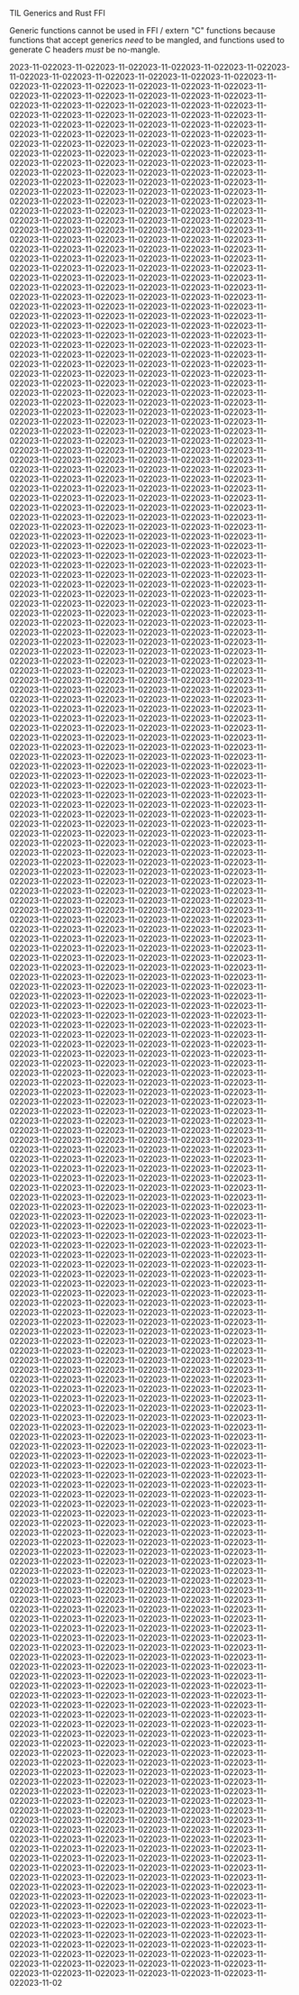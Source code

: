 TIL Generics and Rust FFI

Generic functions cannot be used in FFI / extern "C" functions because functions that accept generics _need_ to be mangled, 
and functions used to generate C headers _must_ be no-mangle.

2023-11-022023-11-022023-11-022023-11-022023-11-022023-11-022023-11-022023-11-022023-11-022023-11-022023-11-022023-11-022023-11-022023-11-022023-11-022023-11-022023-11-022023-11-022023-11-022023-11-022023-11-022023-11-022023-11-022023-11-022023-11-022023-11-022023-11-022023-11-022023-11-022023-11-022023-11-022023-11-022023-11-022023-11-022023-11-022023-11-022023-11-022023-11-022023-11-022023-11-022023-11-022023-11-022023-11-022023-11-022023-11-022023-11-022023-11-022023-11-022023-11-022023-11-022023-11-022023-11-022023-11-022023-11-022023-11-022023-11-022023-11-022023-11-022023-11-022023-11-022023-11-022023-11-022023-11-022023-11-022023-11-022023-11-022023-11-022023-11-022023-11-022023-11-022023-11-022023-11-022023-11-022023-11-022023-11-022023-11-022023-11-022023-11-022023-11-022023-11-022023-11-022023-11-022023-11-022023-11-022023-11-022023-11-022023-11-022023-11-022023-11-022023-11-022023-11-022023-11-022023-11-022023-11-022023-11-022023-11-022023-11-022023-11-022023-11-022023-11-022023-11-022023-11-022023-11-022023-11-022023-11-022023-11-022023-11-022023-11-022023-11-022023-11-022023-11-022023-11-022023-11-022023-11-022023-11-022023-11-022023-11-022023-11-022023-11-022023-11-022023-11-022023-11-022023-11-022023-11-022023-11-022023-11-022023-11-022023-11-022023-11-022023-11-022023-11-022023-11-022023-11-022023-11-022023-11-022023-11-022023-11-022023-11-022023-11-022023-11-022023-11-022023-11-022023-11-022023-11-022023-11-022023-11-022023-11-022023-11-022023-11-022023-11-022023-11-022023-11-022023-11-022023-11-022023-11-022023-11-022023-11-022023-11-022023-11-022023-11-022023-11-022023-11-022023-11-022023-11-022023-11-022023-11-022023-11-022023-11-022023-11-022023-11-022023-11-022023-11-022023-11-022023-11-022023-11-022023-11-022023-11-022023-11-022023-11-022023-11-022023-11-022023-11-022023-11-022023-11-022023-11-022023-11-022023-11-022023-11-022023-11-022023-11-022023-11-022023-11-022023-11-022023-11-022023-11-022023-11-022023-11-022023-11-022023-11-022023-11-022023-11-022023-11-022023-11-022023-11-022023-11-022023-11-022023-11-022023-11-022023-11-022023-11-022023-11-022023-11-022023-11-022023-11-022023-11-022023-11-022023-11-022023-11-022023-11-022023-11-022023-11-022023-11-022023-11-022023-11-022023-11-022023-11-022023-11-022023-11-022023-11-022023-11-022023-11-022023-11-022023-11-022023-11-022023-11-022023-11-022023-11-022023-11-022023-11-022023-11-022023-11-022023-11-022023-11-022023-11-022023-11-022023-11-022023-11-022023-11-022023-11-022023-11-022023-11-022023-11-022023-11-022023-11-022023-11-022023-11-022023-11-022023-11-022023-11-022023-11-022023-11-022023-11-022023-11-022023-11-022023-11-022023-11-022023-11-022023-11-022023-11-022023-11-022023-11-022023-11-022023-11-022023-11-022023-11-022023-11-022023-11-022023-11-022023-11-022023-11-022023-11-022023-11-022023-11-022023-11-022023-11-022023-11-022023-11-022023-11-022023-11-022023-11-022023-11-022023-11-022023-11-022023-11-022023-11-022023-11-022023-11-022023-11-022023-11-022023-11-022023-11-022023-11-022023-11-022023-11-022023-11-022023-11-022023-11-022023-11-022023-11-022023-11-022023-11-022023-11-022023-11-022023-11-022023-11-022023-11-022023-11-022023-11-022023-11-022023-11-022023-11-022023-11-022023-11-022023-11-022023-11-022023-11-022023-11-022023-11-022023-11-022023-11-022023-11-022023-11-022023-11-022023-11-022023-11-022023-11-022023-11-022023-11-022023-11-022023-11-022023-11-022023-11-022023-11-022023-11-022023-11-022023-11-022023-11-022023-11-022023-11-022023-11-022023-11-022023-11-022023-11-022023-11-022023-11-022023-11-022023-11-022023-11-022023-11-022023-11-022023-11-022023-11-022023-11-022023-11-022023-11-022023-11-022023-11-022023-11-022023-11-022023-11-022023-11-022023-11-022023-11-022023-11-022023-11-022023-11-022023-11-022023-11-022023-11-022023-11-022023-11-022023-11-022023-11-022023-11-022023-11-022023-11-022023-11-022023-11-022023-11-022023-11-022023-11-022023-11-022023-11-022023-11-022023-11-022023-11-022023-11-022023-11-022023-11-022023-11-022023-11-022023-11-022023-11-022023-11-022023-11-022023-11-022023-11-022023-11-022023-11-022023-11-022023-11-022023-11-022023-11-022023-11-022023-11-022023-11-022023-11-022023-11-022023-11-022023-11-022023-11-022023-11-022023-11-022023-11-022023-11-022023-11-022023-11-022023-11-022023-11-022023-11-022023-11-022023-11-022023-11-022023-11-022023-11-022023-11-022023-11-022023-11-022023-11-022023-11-022023-11-022023-11-022023-11-022023-11-022023-11-022023-11-022023-11-022023-11-022023-11-022023-11-022023-11-022023-11-022023-11-022023-11-022023-11-022023-11-022023-11-022023-11-022023-11-022023-11-022023-11-022023-11-022023-11-022023-11-022023-11-022023-11-022023-11-022023-11-022023-11-022023-11-022023-11-022023-11-022023-11-022023-11-022023-11-022023-11-022023-11-022023-11-022023-11-022023-11-022023-11-022023-11-022023-11-022023-11-022023-11-022023-11-022023-11-022023-11-022023-11-022023-11-022023-11-022023-11-022023-11-022023-11-022023-11-022023-11-022023-11-022023-11-022023-11-022023-11-022023-11-022023-11-022023-11-022023-11-022023-11-022023-11-022023-11-022023-11-022023-11-022023-11-022023-11-022023-11-022023-11-022023-11-022023-11-022023-11-022023-11-022023-11-022023-11-022023-11-022023-11-022023-11-022023-11-022023-11-022023-11-022023-11-022023-11-022023-11-022023-11-022023-11-022023-11-022023-11-022023-11-022023-11-022023-11-022023-11-022023-11-022023-11-022023-11-022023-11-022023-11-022023-11-022023-11-022023-11-022023-11-022023-11-022023-11-022023-11-022023-11-022023-11-022023-11-022023-11-022023-11-022023-11-022023-11-022023-11-022023-11-022023-11-022023-11-022023-11-022023-11-022023-11-022023-11-022023-11-022023-11-022023-11-022023-11-022023-11-022023-11-022023-11-022023-11-022023-11-022023-11-022023-11-022023-11-022023-11-022023-11-022023-11-022023-11-022023-11-022023-11-022023-11-022023-11-022023-11-022023-11-022023-11-022023-11-022023-11-022023-11-022023-11-022023-11-022023-11-022023-11-022023-11-022023-11-022023-11-022023-11-022023-11-022023-11-022023-11-022023-11-022023-11-022023-11-022023-11-022023-11-022023-11-022023-11-022023-11-022023-11-022023-11-022023-11-022023-11-022023-11-022023-11-022023-11-022023-11-022023-11-022023-11-022023-11-022023-11-022023-11-022023-11-022023-11-022023-11-022023-11-022023-11-022023-11-022023-11-022023-11-022023-11-022023-11-022023-11-022023-11-022023-11-022023-11-022023-11-022023-11-022023-11-022023-11-022023-11-022023-11-022023-11-022023-11-022023-11-022023-11-022023-11-022023-11-022023-11-022023-11-022023-11-022023-11-022023-11-022023-11-022023-11-022023-11-022023-11-022023-11-022023-11-022023-11-022023-11-022023-11-022023-11-022023-11-022023-11-022023-11-022023-11-022023-11-022023-11-022023-11-022023-11-022023-11-022023-11-022023-11-022023-11-022023-11-022023-11-022023-11-022023-11-022023-11-022023-11-022023-11-022023-11-022023-11-022023-11-022023-11-022023-11-022023-11-022023-11-022023-11-022023-11-022023-11-022023-11-022023-11-022023-11-022023-11-022023-11-022023-11-022023-11-022023-11-022023-11-022023-11-022023-11-022023-11-022023-11-022023-11-022023-11-022023-11-022023-11-022023-11-022023-11-022023-11-022023-11-022023-11-022023-11-022023-11-022023-11-022023-11-022023-11-022023-11-022023-11-022023-11-022023-11-022023-11-022023-11-022023-11-022023-11-022023-11-022023-11-022023-11-022023-11-022023-11-022023-11-022023-11-022023-11-022023-11-022023-11-022023-11-022023-11-022023-11-022023-11-022023-11-022023-11-022023-11-022023-11-022023-11-022023-11-022023-11-022023-11-022023-11-022023-11-022023-11-022023-11-022023-11-022023-11-022023-11-022023-11-022023-11-022023-11-022023-11-022023-11-022023-11-022023-11-022023-11-022023-11-022023-11-022023-11-022023-11-022023-11-022023-11-022023-11-022023-11-022023-11-022023-11-022023-11-022023-11-022023-11-022023-11-022023-11-022023-11-022023-11-022023-11-022023-11-022023-11-022023-11-022023-11-022023-11-022023-11-022023-11-022023-11-022023-11-022023-11-022023-11-022023-11-022023-11-022023-11-022023-11-022023-11-022023-11-022023-11-022023-11-022023-11-022023-11-022023-11-022023-11-022023-11-022023-11-022023-11-022023-11-022023-11-022023-11-022023-11-022023-11-022023-11-022023-11-022023-11-022023-11-022023-11-022023-11-022023-11-022023-11-022023-11-022023-11-022023-11-022023-11-022023-11-022023-11-022023-11-022023-11-022023-11-022023-11-022023-11-022023-11-022023-11-022023-11-022023-11-022023-11-022023-11-022023-11-022023-11-022023-11-022023-11-022023-11-022023-11-022023-11-022023-11-022023-11-022023-11-022023-11-022023-11-022023-11-022023-11-022023-11-022023-11-022023-11-022023-11-022023-11-022023-11-022023-11-022023-11-022023-11-022023-11-022023-11-022023-11-022023-11-022023-11-022023-11-022023-11-022023-11-022023-11-022023-11-022023-11-022023-11-022023-11-022023-11-022023-11-022023-11-022023-11-022023-11-022023-11-022023-11-022023-11-022023-11-022023-11-022023-11-022023-11-022023-11-022023-11-022023-11-022023-11-022023-11-022023-11-022023-11-022023-11-022023-11-022023-11-022023-11-022023-11-022023-11-022023-11-022023-11-022023-11-022023-11-022023-11-022023-11-022023-11-022023-11-022023-11-022023-11-022023-11-022023-11-022023-11-022023-11-022023-11-022023-11-022023-11-022023-11-022023-11-022023-11-022023-11-022023-11-022023-11-022023-11-022023-11-022023-11-022023-11-022023-11-022023-11-022023-11-022023-11-022023-11-022023-11-022023-11-022023-11-022023-11-022023-11-022023-11-022023-11-022023-11-022023-11-022023-11-022023-11-022023-11-022023-11-022023-11-022023-11-022023-11-022023-11-022023-11-022023-11-022023-11-022023-11-022023-11-022023-11-022023-11-022023-11-022023-11-022023-11-022023-11-022023-11-022023-11-022023-11-022023-11-022023-11-022023-11-022023-11-022023-11-022023-11-022023-11-022023-11-022023-11-022023-11-022023-11-022023-11-022023-11-022023-11-022023-11-022023-11-022023-11-022023-11-022023-11-022023-11-022023-11-022023-11-022023-11-022023-11-022023-11-022023-11-022023-11-022023-11-022023-11-022023-11-022023-11-022023-11-022023-11-022023-11-022023-11-022023-11-022023-11-022023-11-022023-11-022023-11-022023-11-022023-11-022023-11-022023-11-022023-11-022023-11-022023-11-022023-11-022023-11-022023-11-022023-11-022023-11-022023-11-022023-11-022023-11-022023-11-022023-11-022023-11-022023-11-022023-11-022023-11-022023-11-022023-11-022023-11-022023-11-022023-11-022023-11-022023-11-022023-11-022023-11-022023-11-022023-11-022023-11-022023-11-022023-11-022023-11-022023-11-022023-11-022023-11-022023-11-022023-11-022023-11-022023-11-022023-11-022023-11-022023-11-022023-11-022023-11-022023-11-022023-11-022023-11-022023-11-022023-11-022023-11-022023-11-022023-11-022023-11-022023-11-022023-11-022023-11-022023-11-022023-11-022023-11-022023-11-022023-11-022023-11-022023-11-022023-11-022023-11-022023-11-022023-11-022023-11-022023-11-022023-11-022023-11-022023-11-022023-11-022023-11-022023-11-022023-11-022023-11-022023-11-022023-11-022023-11-022023-11-022023-11-022023-11-022023-11-022023-11-022023-11-022023-11-022023-11-022023-11-022023-11-022023-11-022023-11-022023-11-022023-11-022023-11-022023-11-022023-11-022023-11-022023-11-022023-11-022023-11-022023-11-022023-11-022023-11-022023-11-022023-11-022023-11-022023-11-022023-11-022023-11-022023-11-022023-11-022023-11-022023-11-022023-11-022023-11-022023-11-022023-11-022023-11-022023-11-022023-11-022023-11-022023-11-022023-11-022023-11-022023-11-022023-11-022023-11-022023-11-022023-11-022023-11-022023-11-022023-11-022023-11-022023-11-022023-11-022023-11-022023-11-022023-11-022023-11-022023-11-022023-11-022023-11-022023-11-022023-11-022023-11-022023-11-022023-11-022023-11-022023-11-022023-11-022023-11-022023-11-022023-11-022023-11-022023-11-022023-11-022023-11-022023-11-022023-11-022023-11-022023-11-022023-11-022023-11-022023-11-022023-11-022023-11-022023-11-022023-11-022023-11-022023-11-022023-11-022023-11-022023-11-022023-11-022023-11-022023-11-022023-11-022023-11-022023-11-022023-11-022023-11-022023-11-022023-11-022023-11-022023-11-022023-11-022023-11-022023-11-022023-11-022023-11-022023-11-022023-11-022023-11-022023-11-022023-11-022023-11-02
